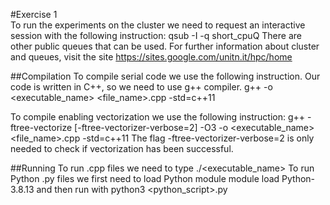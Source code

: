 #Exercise 1 <br>
To run the experiments on the cluster we need to request an interactive session with the following instruction:
    qsub -I -q short_cpuQ
There are other public queues that can be used. For further information about cluster and queues, visit the site 
  https://sites.google.com/unitn.it/hpc/home

##Compilation
To compile serial code we use the following instruction. Our code is written in C++, so we need to use g++ compiler.
  g++ -o <executable_name> <file_name>.cpp -std=c++11
  
To compile enabling vectorization we use the following instruction:
 g++ -ftree-vectorize [-ftree-vectorizer-verbose=2] -O3 -o <executable_name> <file_name>.cpp -std=c++11
The flag -ftree-vectorizer-verbose=2 is only needed to check if vectorization has been successful.

##Running
To run .cpp files we need to type
    ./<executable_name>
To run Python .py files we first need to load Python module
    module load Python-3.8.13
and then run with
    python3 <python_script>.py

